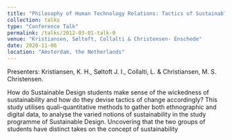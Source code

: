 ```yaml
---
title: "Philosophy of Human Technology Relations: Tactics of Sustainable Design"
collection: talks
type: "Conference Talk"
permalink: /talks/2012-03-01-talk-0
venue: "Kristiansen, Søltoft, Collalti & Christensen- Enschede"
date: 2020-11-06
location: "Amsterdam, the Netherlands"
---
```


Presenters: Kristiansen, K. H., Søltoft J. I., Collalti, L. & Christiansen, M. S. Christensen. 

How do Sustainable Design students make sense of the wickedness of sustainability and how do they devise tactics of change accordingly? This study utilises quali-quantitative methods to gather both ethnographic and digital data, to analyse the varied notions of sustainability in the study programme of Sustainable Design. Uncovering that the two groups of students have distinct takes on the concept of sustainability


